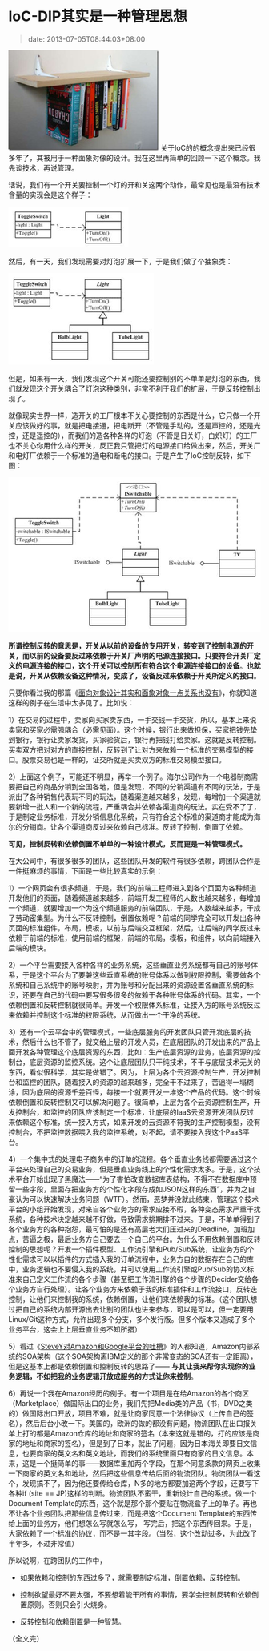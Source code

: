 # IoC-DIP其实是一种管理思想
>date: 2013-07-05T08:44:03+08:00


![](/assets/images/coolshell.cn/wp-content/uploads/2013/07/inverted-bookshelf_thumb-300x200.jpg) 关于IoC的的概念提出来已经很多年了，其被用于一种面象对像的设计。我在这里再简单的回顾一下这个概念。我先谈技术，再说管理。


话说，我们有一个开关要控制一个灯的开和关这两个动作，最常见也是最没有技术含量的实现会是这个样子：


![](/assets/images/coolshell.cn/wp-content/uploads/2013/07/IoC1.jpg)


然后，有一天，我们发现需要对灯泡扩展一下，于是我们做了个抽象类：


![](/assets/images/coolshell.cn/wp-content/uploads/2013/07/IoC2.jpg)


但是，如果有一天，我们发现这个开关可能还要控制别的不单单是灯泡的东西，我们就发现这个开关耦合了灯泡这种类别，非常不利于我们的扩展，于是反转控制出现了。


就像现实世界一样，造开关的工厂根本不关心要控制的东西是什么，它只做一个开关应该做好的事，就是把电接通，把电断开（不管是手动的，还是声控的，还是光控，还是遥控的），而我们的造各种各样的灯泡（不管是日关灯，白炽灯）的工厂也不关心你用什么样的开关，反正我只管把灯的电源接口给做出来，然后，开关厂和电灯厂依赖于一个标准的通电和断电的接口。于是产生了IoC控制反转，如下图：



![](/assets/images/coolshell.cn/wp-content/uploads/2013/07/IoC3.jpg)


**所谓控制反转的意思是，开关从以前的设备的专用开关，转变到了控制电源的开关，而以前的设备要反过来依赖于开关厂声明的电源连接接口。只要符合开关厂定义的电源连接的接口，这个开关可以控制所有符合这个电源连接接口的设备**。**也就是说，开关从依赖设备这种情况，变成了，设备反过来依赖于开关所定义的接口**。


只要你看过我的那篇《[面向对象设计其实和面象对象一点关系也没有](/2013/%E4%BB%8E%E9%9D%A2%E5%90%91%E5%AF%B9%E8%B1%A1%E7%9A%84%E8%AE%BE%E8%AE%A1%E6%A8%A1%E5%BC%8F%E7%9C%8B%E8%BD%AF%E4%BB%B6%E8%AE%BE%E8%AE%A1.md "从面向对象的设计模式看软件设计")》，你就知道这样的例子在生活中太多见了。比如说：


1）在交易的过程中，卖家向买家卖东西，一手交钱一手交货，所以，基本上来说卖家和买家必需强耦合（必需见面）。这个时候，银行出来做担保，买家把钱先垫到银行，银行让卖家发货，买家验货后，银行再把钱打给卖家。这就是反转控制。买卖双方把对对方的直接控制，反转到了让对方来依赖一个标准的交易模型的接口。股票交易也是一样的，证交所就是买卖双方的标准交易模型接口。


2）上面这个例子，可能还不明显，再举一个例子。海尔公司作为一个电器制商需要把自己的商品分销到全国各地，但是发现，不同的分销渠道有不同的玩法，于是派出了各种销售代表玩不同的玩法，随着渠道越来越多，发现，每增加一个渠道就要新增一批人和一个新的流程，严重耦合并依赖各渠道商的玩法。实在受不了了，于是制定业务标准，开发分销信息化系统，只有符合这个标准的渠道商才能成为海尔的分销商。让各个渠道商反过来依赖自己标准。反转了控制，倒置了依赖。


**可见，控制反转和依赖倒置不单单的一种设计模式，反而更是一种管理模式。**


在大公司中，有很多很多的团队，这些团队开发的软件有很多依赖，跨团队合作是一件挺麻烦的事情，下面是一些比较真实的示例：


1）一个网页会有很多频道，于是，我们的前端工程师进入到各个页面为各种频道开发他们的页面，随着频道越来越多，前端开发工程师的人数也越来越多，每增加一个频道，就要增加一个为这个频道服务的前端团队，于是，人数越来越多，干成了劳动密集型。为什么不反转控制，倒置依赖呢？前端的同学完全可以开发出各种页面的标准组件，布局，模板，以前与后端交互框架，然后，让后端的同学反过来依赖于前端的标准，使用前端的框架，前端的布局，模板，和组件，以向前端接入后端的模块。


2）一个平台需要接入各种各样的业务系统，这些垂直业务系统都有自己的账号体系，于是这个平台为了要兼这些垂直系统的账号体系以做到权限控制，需要做各个系统和自己系统中的账号映射，并为账号和分配出来的资源设置各垂直系统的标识，还要在自己的代码中要写很多很多的依赖于各种账号体系的代码。其实，一个依赖倒置和反转控制就很简单。开发一个权限体系标准，让接入方的账号系统反过来依赖并控制这个标准的权限系统，从而做出一个干净的系统。


3）还有一个云平台中的管理模式，一些底层服务的开发团队只管开发底层的技术，然后什么也不管了，就交给上层的开发人员，在底层团队的开发出来的产品上面开发各种管理这个底层资源的东西，比如：生产底层资源的业务，底层资源的控制台，底层资源的监控系统。这个让底层团队只干纯技术，不干与底层技术无关的东西，看似很科学，其实是做错了。因为，上层为各个云资源控制生产，开发控制台和监控的团队，随着接入的资源的越来越多，完全干不过来了，苦逼得一塌糊涂，因为底层的资源千差百怪，每接一个就要开发一堆这个产品的代码。这个时候依赖倒置和反转控制又可以解决问题了。很简单，上层为各个云资源控制生产，开发控制台，和监控的团队应该制定一个标准，让底层的IaaS云资源开发团队反过来依赖这个标准，统一接入方式，如果开发的云资源不符我的生产控制模型，没有控制台，不把监控数据喂入我的监控系统，对不起，请不要接入我这个PaaS平台。


4）一个集中式的处理电子商务中的订单的流程。各个垂直业务线都需要通过这个平台来处理自己的交易业务，但是垂直业务线上的个性化需求太多。于是，这个技术平台开始出现了黑魔法——“为了害怕改变数据库表结构，不得不在数据库中预留一些字段，里面存把业务方的个性化字段存成如JSON这样的东西”，并为之自豪认为可以快速解决业务问题（WTF）。然而，恶梦并没就此结束，管理这个技术平台的小组开始发现，对来自各个业务方的需求应接不暇，各种变态需求严重干扰系统，各种技术决定越来越不好做，导致需求排期排不过来。于是，不单单得到了各个业务方的各种抱怨，最可怕的是还有高层老大们压过来的Deadline，加班加点，苦逼之极，最后业务方自己要去一个自己的平台。为什么不用依赖倒置和反转控制的思想呢？开发一个插件模型、工作流引擎和Pub/Sub系统，让业务方的个性化需求可以以插件的方式插入我的订单流程中，业务方自的数据存在自己的库中，业务逻辑也不要侵入我的系统，并可以使用工作流引擎或Pub/Sub的协义标准来自己定义工作流的各个步骤（甚至把工作流引擎的各个步骤的Decider交给各个业务方自行处理）。让各个业务方来依赖于我的标准插件和工作流接口，反转迭控制，让他们来控制我的系统，依赖倒置，让他们来依赖我的标准。（这个团队想过把自己的系统内部开源出去让别的团队也进来参与，可以是可以，但一定要用Linux/Git这种方式，允许出现多个分支，多个发行版。但多个版本又造成了多个业务平台，这会上上层垂直业务不知所措）


5）看过《[SteveY对Amazon和Google平台的吐槽](/2011/SteveY%E5%AF%B9Amazon%E5%92%8CGoogle%E5%B9%B3%E5%8F%B0%E7%9A%84%E5%90%90%E6%A7%BD.md "SteveY对Amazon和Google平台的吐槽 - 67,710 人阅读")》的人都知道，Amazon内部系统的SOA架构（这个SOA架构离IBM定义的那个非常变态的SOA还有一定距离），但是这基本上都是依赖倒置和控制反转的思路了—— **与其让我来帮你实现你的业务逻辑，不如把我的业务逻辑开放成服务的方式让你来控制**。


6）再说一个我在Amazon经历的例子。有一个项目是在给Amazon的各个商区（Marketplace）做国际出口的业务，我们先把Media类的产品（书，DVD之类的）做国际出口开放，项目不难，就是让商家同意一个法律协议（上传自己的签名），然后后台小改一下。美国的，欧洲的做的都没有问题，物流团队在出口报关单上打的都是Amazon仓库的地址和商家的签名（本来这就是错的，打的应该是商家的地址和商家的签名），但是到了日本，就出了问题，因为日本海关即要日文信息，也要商家的英文名和英文地址，而我们的系统里面只有商家的日文信息。本来，这是一个挺简单的事——数据库里加两个字段，在那个同意条款的网页上收集一下商家的英文名和地址，然后把这些信息传给后面的物流团队。物流团队一看这个，发现搞不了，因为他还要传给仓库，N多的地方都要加这两个字段，还要写下各种if (site == JP)这样的判断。物流团队不蛮干，重新设计自己的系统。做一个Document Template的东西，这个就是那个那个要贴在物流盒子上的单子。再也不让各个业务团队把那些信息传过来，而是把这个Document Template的东西传给上面的业务方，他们想怎么写就怎么写， 写完后，把这个东西传回来。于是，大家依赖了一个标准的协议，而不是一其字段。（当然，这个改动过多，为此改了半年多，不过非常值）


所以说啊，在跨团队的工作中，


* 如果依赖和控制的东西过多了，就需要制定标准，倒置依赖，反转控制。


* 控制欲望最好不要太强，不要想着能干所有的事情，要学会控制反转和依赖倒置原则。否则只会引火烧身。


* 反转控制和依赖倒置是一种智慧。


（全文完）


